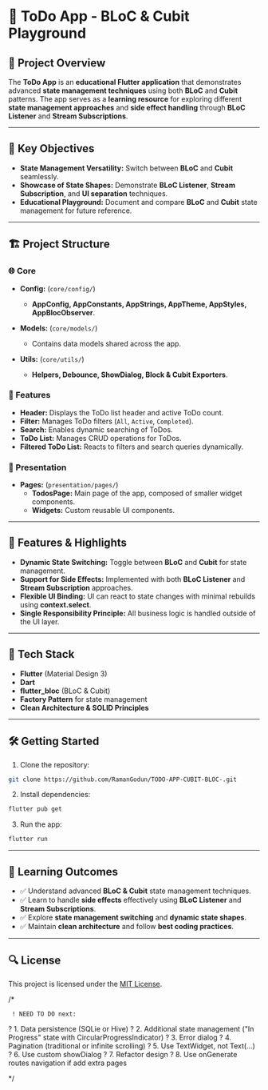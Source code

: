# 📝 ToDo App - BLoC & Cubit Playground

## 📌 Project Overview

The **ToDo App** is an **educational Flutter application** that demonstrates advanced **state management techniques** using both **BLoC** and **Cubit** patterns. The app serves as a **learning resource** for exploring different **state management approaches** and **side effect handling** through **BLoC Listener** and **Stream Subscriptions**.

---

## 🎯 Key Objectives

- **State Management Versatility:** Switch between **BLoC** and **Cubit** seamlessly.
- **Showcase of State Shapes:** Demonstrate **BLoC Listener**, **Stream Subscription**, and **UI separation** techniques.
- **Educational Playground:** Document and compare **BLoC** and **Cubit** state management for future reference.

---

## 🏗️ Project Structure

### 🌐 Core

- **Config:** (`core/config/`)

  - **AppConfig, AppConstants, AppStrings, AppTheme, AppStyles, AppBlocObserver**.

- **Models:** (`core/models/`)

  - Contains data models shared across the app.

- **Utils:** (`core/utils/`)
  - **Helpers, Debounce, ShowDialog, Block & Cubit Exporters**.

### 🧩 Features

- **Header:** Displays the ToDo list header and active ToDo count.
- **Filter:** Manages ToDo filters (`All`, `Active`, `Completed`).
- **Search:** Enables dynamic searching of ToDos.
- **ToDo List:** Manages CRUD operations for ToDos.
- **Filtered ToDo List:** Reacts to filters and search queries dynamically.

### 🎨 Presentation

- **Pages:** (`presentation/pages/`)
  - **TodosPage:** Main page of the app, composed of smaller widget components.
  - **Widgets:** Custom reusable UI components.

---

## 🚀 Features & Highlights

- **Dynamic State Switching:** Toggle between **BLoC** and **Cubit** for state management.
- **Support for Side Effects:** Implemented with both **BLoC Listener** and **Stream Subscription** approaches.
- **Flexible UI Binding:** UI can react to state changes with minimal rebuilds using **context.select**.
- **Single Responsibility Principle:** All business logic is handled outside of the UI layer.

---

## 📌 Tech Stack

- **Flutter** (Material Design 3)
- **Dart**
- **flutter_bloc** (BLoC & Cubit)
- **Factory Pattern** for state management
- **Clean Architecture & SOLID Principles**

---

## 🛠️ Getting Started

1. Clone the repository:

```bash
git clone https://github.com/RamanGodun/TODO-APP-CUBIT-BLOC-.git
```

2. Install dependencies:

```bash
flutter pub get
```

3. Run the app:

```bash
flutter run
```

---

## 📖 Learning Outcomes

- ✅ Understand advanced **BLoC & Cubit** state management techniques.
- ✅ Learn to handle **side effects** effectively using **BLoC Listener** and **Stream Subscriptions**.
- ✅ Explore **state management switching** and **dynamic state shapes**.
- ✅ Maintain **clean architecture** and follow **best coding practices**.

---

## 🔍 License

This project is licensed under the [MIT License](LICENSE).


/*

     ! NEED TO DO next:

? 1. Data persistence (SQLie or Hive)
? 2. Additional state management ("In Progress" state with CircularProgressIndicator)
? 3. Error dialog
? 4. Pagination (traditional or infinite scrolling)
? 5. Use TextWidget, not Text(...)
? 6. Use custom showDialog
? 7. Refactor design
? 8. Use onGenerate routes navigation if add extra pages

 */
